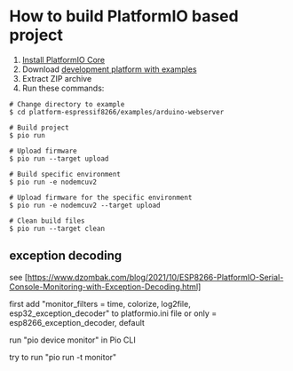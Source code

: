 How to build PlatformIO based project
=====================================

1. [Install PlatformIO Core](https://docs.platformio.org/page/core.html)
2. Download [development platform with examples](https://github.com/platformio/platform-espressif8266/archive/develop.zip)
3. Extract ZIP archive
4. Run these commands:

```shell
# Change directory to example
$ cd platform-espressif8266/examples/arduino-webserver

# Build project
$ pio run

# Upload firmware
$ pio run --target upload

# Build specific environment
$ pio run -e nodemcuv2

# Upload firmware for the specific environment
$ pio run -e nodemcuv2 --target upload

# Clean build files
$ pio run --target clean
```


## exception decoding
see [https://www.dzombak.com/blog/2021/10/ESP8266-PlatformIO-Serial-Console-Monitoring-with-Exception-Decoding.html]

first add "monitor_filters = time, colorize, log2file, esp32_exception_decoder" to platformio.ini file
or only = esp8266_exception_decoder, default

run "pio device monitor" in Pio CLI

try to run  "pio run -t monitor"